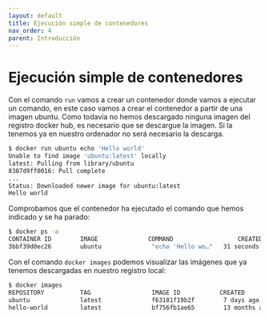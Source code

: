 ```yaml
---
layout: default
title: Ejecución simple de contenedores
nav_order: 4
parent: Introducción
---
```

# Ejecución simple de contenedores

Con el comando `run` vamos a crear un contenedor donde vamos a ejecutar un comando, en este caso vamos a crear el contenedor a partir de una imagen ubuntu. Como todavía no hemos descargado ninguna imagen del registro docker hub, es necesario que se descargue la  imagen. Si la tenemos ya en nuestro ordenador no será necesario la descarga. 

```bash
$ docker run ubuntu echo 'Hello world' 
Unable to find image 'ubuntu:latest' locally
latest: Pulling from library/ubuntu
8387d9ff0016: Pull complete 
...
Status: Downloaded newer image for ubuntu:latest
Hello world
```

Comprobamos que el contenedor ha ejecutado el comando que hemos indicado y se ha parado:

```bash
$ docker ps -a
CONTAINER ID        IMAGE              COMMAND                  CREATED               STATUS                      PORTS               NAMES
3bbf39d0ec26        ubuntu              "echo 'Hello wo…"   31 seconds ago      Exited     (0) 29 seconds ago                       wizardly_edison
```

Con el comando `docker images` podemos visualizar las imágenes que ya tenemos descargadas en nuestro registro local:

```bash
$ docker images
REPOSITORY          TAG                 IMAGE ID           CREATED             SIZE
ubuntu              latest              f63181f19b2f        7 days ago          72.9MB
hello-world         latest              bf756fb1ae65        13 months ago       13.3kB
```

